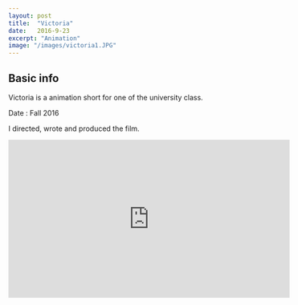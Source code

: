 ```yaml
---
layout: post
title:  "Victoria"
date:   2016-9-23
excerpt: "Animation"
image: "/images/victoria1.JPG"
---
```


## Basic info
Victoria is a animation short for one of the university class.

Date : Fall 2016

I directed, wrote and produced the film. 

<iframe width="560" height="315" src="https://www.youtube.com/embed/JcAxHdz-9Hs" frameborder="0" allow="autoplay; encrypted-media" allowfullscreen></iframe>

